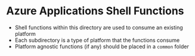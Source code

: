 # Azure Applications Shell Functions
- Shell functions within this directory are used to consume an existing platform
- Each subdirectory is a type of platform that the functions consume
- Platform agnostic functions (if any) should be placed in a `common` folder
